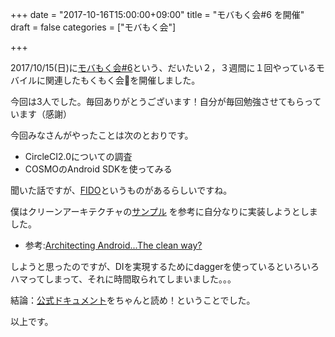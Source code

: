 +++
date = "2017-10-16T15:00:00+09:00"
title = "モバもく会#6 を開催"
draft = false
categories = ["モバもく会"]

+++

2017/10/15(日)に<a target="_blank" href="https://mobamoku.connpass.com/event/68548">モバもく会#6</a>という、だいたい２，３週間に１回やっているモバイルに関連したもくもく会を開催しました。

今回は3人でした。毎回ありがとうございます！自分が毎回勉強させてもらっています（感謝）

今回みなさんがやったことは次のとおりです。


* CircleCI2.0についての調査
* COSMOのAndroid SDKを使ってみる

聞いた話ですが、[FIDO](https://www.cloudgate.jp/lineup/uno/fido_u2f.html)というものがあるらしいですね。

僕はクリーンアーキテクチャの[サンプル](https://github.com/android10/Android-CleanArchitecture) を参考に自分なりに実装しようとしました。

* 参考:[Architecting Android...The clean way?](https://fernandocejas.com/2014/09/03/architecting-android-the-clean-way/)


しようと思ったのですが、DIを実現するためにdaggerを使っているといろいろハマってしまって、それに時間取られてしまいました。。。

結論：[公式ドキュメント](https://google.github.io/dagger/android.html)をちゃんと読め！ということでした。

以上です。

